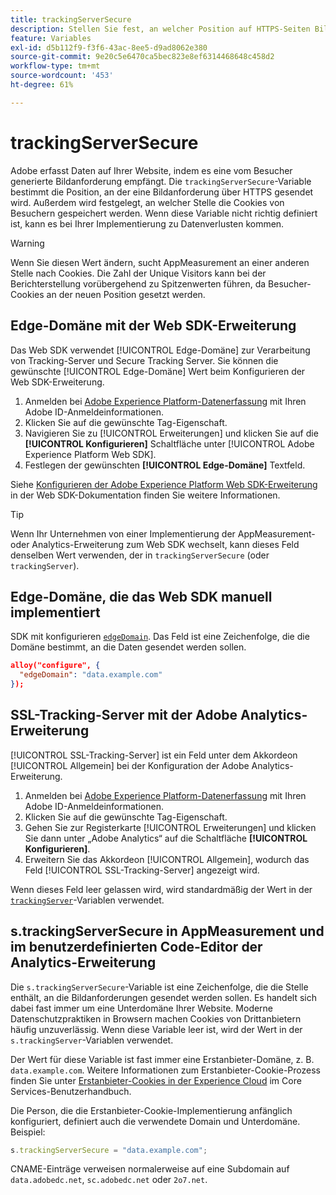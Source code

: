 ```yaml
---
title: trackingServerSecure
description: Stellen Sie fest, an welcher Position auf HTTPS-Seiten Bildanforderungen gesendet werden.
feature: Variables
exl-id: d5b112f9-f3f6-43ac-8ee5-d9ad8062e380
source-git-commit: 9e20c5e6470ca5bec823e8ef6314468648c458d2
workflow-type: tm+mt
source-wordcount: '453'
ht-degree: 61%

---
```


# trackingServerSecure

Adobe erfasst Daten auf Ihrer Website, indem es eine vom Besucher generierte Bildanforderung empfängt. Die `trackingServerSecure`-Variable bestimmt die Position, an der eine Bildanforderung über HTTPS gesendet wird. Außerdem wird festgelegt, an welcher Stelle die Cookies von Besuchern gespeichert werden. Wenn diese Variable nicht richtig definiert ist, kann es bei Ihrer Implementierung zu Datenverlusten kommen.

>[!WARNING]
>
>Wenn Sie diesen Wert ändern, sucht AppMeasurement an einer anderen Stelle nach Cookies. Die Zahl der Unique Visitors kann bei der Berichterstellung vorübergehend zu Spitzenwerten führen, da Besucher-Cookies an der neuen Position gesetzt werden.

## Edge-Domäne mit der Web SDK-Erweiterung

Das Web SDK verwendet [!UICONTROL Edge-Domäne] zur Verarbeitung von Tracking-Server und Secure Tracking Server. Sie können die gewünschte [!UICONTROL Edge-Domäne] Wert beim Konfigurieren der Web SDK-Erweiterung.

1. Anmelden bei [Adobe Experience Platform-Datenerfassung](https://experience.adobe.com/data-collection) mit Ihren Adobe ID-Anmeldeinformationen.
1. Klicken Sie auf die gewünschte Tag-Eigenschaft.
1. Navigieren Sie zu [!UICONTROL Erweiterungen] und klicken Sie auf die **[!UICONTROL Konfigurieren]** Schaltfläche unter [!UICONTROL Adobe Experience Platform Web SDK].
1. Festlegen der gewünschten **[!UICONTROL Edge-Domäne]** Textfeld.

Siehe [Konfigurieren der Adobe Experience Platform Web SDK-Erweiterung](https://experienceleague.adobe.com/docs/experience-platform/edge/extension/web-sdk-extension-configuration.html) in der Web SDK-Dokumentation finden Sie weitere Informationen.

>[!TIP]
>
>Wenn Ihr Unternehmen von einer Implementierung der AppMeasurement- oder Analytics-Erweiterung zum Web SDK wechselt, kann dieses Feld denselben Wert verwenden, der in `trackingServerSecure` (oder `trackingServer`).

## Edge-Domäne, die das Web SDK manuell implementiert

SDK mit konfigurieren [`edgeDomain`](https://experienceleague.adobe.com/docs/experience-platform/edge/fundamentals/configuring-the-sdk.html?lang=de). Das Feld ist eine Zeichenfolge, die die Domäne bestimmt, an die Daten gesendet werden sollen.

```json
alloy("configure", {
  "edgeDomain": "data.example.com"
});
```

## SSL-Tracking-Server mit der Adobe Analytics-Erweiterung

[!UICONTROL SSL-Tracking-Server] ist ein Feld unter dem Akkordeon [!UICONTROL Allgemein] bei der Konfiguration der Adobe Analytics-Erweiterung.

1. Anmelden bei [Adobe Experience Platform-Datenerfassung](https://experience.adobe.com/data-collection) mit Ihren Adobe ID-Anmeldeinformationen.
2. Klicken Sie auf die gewünschte Tag-Eigenschaft.
3. Gehen Sie zur Registerkarte [!UICONTROL Erweiterungen] und klicken Sie dann unter „Adobe Analytics“ auf die Schaltfläche **[!UICONTROL Konfigurieren]**.
4. Erweitern Sie das Akkordeon [!UICONTROL Allgemein], wodurch das Feld [!UICONTROL SSL-Tracking-Server] angezeigt wird.

Wenn dieses Feld leer gelassen wird, wird standardmäßig der Wert in der [`trackingServer`](trackingserver.md)-Variablen verwendet.

## s.trackingServerSecure in AppMeasurement und im benutzerdefinierten Code-Editor der Analytics-Erweiterung

Die `s.trackingServerSecure`-Variable ist eine Zeichenfolge, die die Stelle enthält, an die Bildanforderungen gesendet werden sollen. Es handelt sich dabei fast immer um eine Unterdomäne Ihrer Website. Moderne Datenschutzpraktiken in Browsern machen Cookies von Drittanbietern häufig unzuverlässig. Wenn diese Variable leer ist, wird der Wert in der `s.trackingServer`-Variablen verwendet.

Der Wert für diese Variable ist fast immer eine Erstanbieter-Domäne, z. B. `data.example.com`. Weitere Informationen zum Erstanbieter-Cookie-Prozess finden Sie unter [Erstanbieter-Cookies in der Experience Cloud](https://experienceleague.adobe.com/docs/core-services/interface/ec-cookies/cookies-first-party.html?lang=de) im Core Services-Benutzerhandbuch.

Die Person, die die Erstanbieter-Cookie-Implementierung anfänglich konfiguriert, definiert auch die verwendete Domain und Unterdomäne. Beispiel:

```js
s.trackingServerSecure = "data.example.com";
```

CNAME-Einträge verweisen normalerweise auf eine Subdomain auf `data.adobedc.net`, `sc.adobedc.net` oder `2o7.net`.
